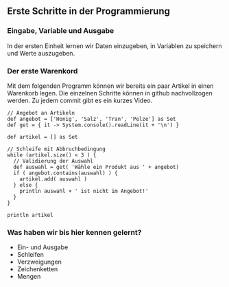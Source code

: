 ## Erste Schritte in der Programmierung

### Eingabe, Variable und Ausgabe

In der ersten Einheit lernen wir Daten einzugeben, in Variablen zu speichern und Werte auszugeben.

### Der erste Warenkord

Mit dem folgenden Programm können wir bereits ein paar Artikel in einen Warenkorb legen. Die einzelnen Schritte können in github nachvollzogen werden. Zu jedem commit gibt es ein kurzes Video.

```
// Angebot an Artikeln
def angebot = ['Honig', 'Salz', 'Tran', 'Pelze'] as Set
def get = { it -> System.console().readLine(it + '\n') }

def artikel = [] as Set

// Schleife mit Abbruchbedingung
while (artikel.size() < 3 ) {
  // Validierung der Auswahl
  def auswahl = get( 'Wähle ein Produkt aus ' + angebot)
  if ( angebot.contains(auswahl) ) {
    artikel.add( auswahl )
  } else {
    println auswahl + ' ist nicht im Angebot!'
  }
}

println artikel
```

### Was haben wir bis hier kennen gelernt?

* Ein- und Ausgabe
* Schleifen
* Verzweigungen
* Zeichenketten
* Mengen
